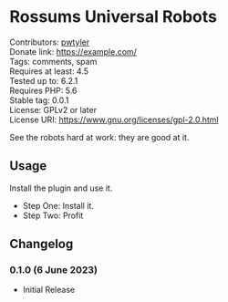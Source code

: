 # Rossums Universal Robots
Contributors: [pwtyler](https://profiles.wordpress.org/pwtyler)  
Donate link: https://example.com/  
Tags: comments, spam  
Requires at least: 4.5  
Tested up to: 6.2.1  
Requires PHP: 5.6  
Stable tag: 0.0.1  
License: GPLv2 or later  
License URI: https://www.gnu.org/licenses/gpl-2.0.html  

See the robots hard at work: they are good at it.

## Usage
Install the plugin and use it.
* Step One: Install it.
* Step Two: Profit
## Changelog

### 0.1.0 (6 June 2023)
* Initial Release